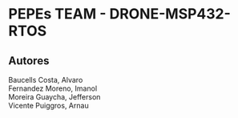 # PEPEs TEAM - DRONE-MSP432-RTOS

## Autores
Baucells Costa, Alvaro <br />
Fernandez Moreno, Imanol <br />
Moreira Guaycha, Jefferson <br />
Vicente Puiggros, Arnau <br />
